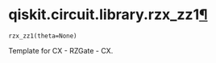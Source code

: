 # qiskit.circuit.library.rzx\_zz1[¶](#qiskit-circuit-library-rzx-zz1 "Permalink to this headline")

<span id="undefined" />

`rzx_zz1(theta=None)`

Template for CX - RZGate - CX.
